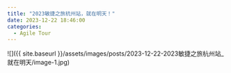 ```yaml
---
title: "2023敏捷之旅杭州站，就在明天！"
date: 2023-12-22 18:46:00
categories:
  - Agile Tour
---
```

![]({{ site.baseurl }}/assets/images/posts/2023-12-22-2023敏捷之旅杭州站_就在明天/image-1.jpg)